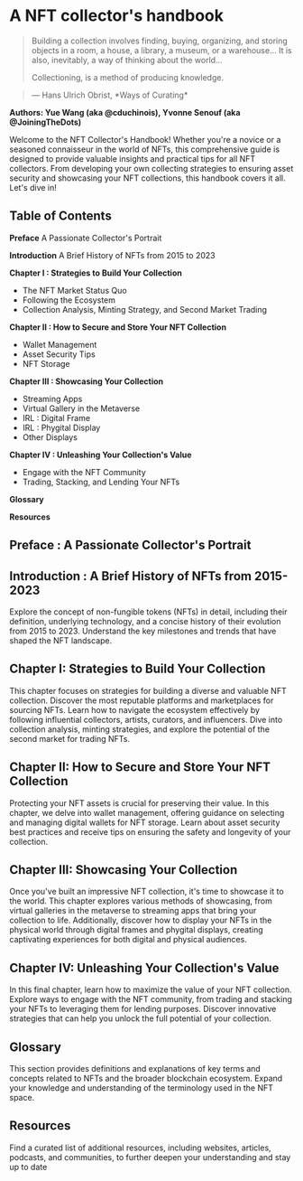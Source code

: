 # A NFT collector's handbook

<blockquote> Building a collection involves finding, buying, organizing, and storing objects in a room, a house, a library, a museum, or a warehouse... It is also, inevitably, a way of thinking about the world... 

Collectioning, is a method of producing knowledge.
</blockquote>
<blockquote> 
  — Hans Ulrich Obrist, *Ways of Curating*
</blockquote>

__Authors: Yue Wang (aka @cduchinois), Yvonne Senouf (aka @JoiningTheDots)__

Welcome to the NFT Collector's Handbook! 
Whether you're a novice or a seasoned connaisseur in the world of NFTs, this comprehensive guide is designed to provide valuable insights and practical tips for all NFT collectors. From developing your own collecting strategies to ensuring asset security and showcasing your NFT collections, this handbook covers it all. Let's dive in!

## Table of Contents
__Preface__ A Passionate Collector's Portrait

__Introduction__ A Brief History of NFTs from 2015 to 2023

__Chapter I : Strategies to Build Your Collection__
* The NFT Market Status Quo
* Following the Ecosystem
* Collection Analysis, Minting Strategy, and Second Market Trading

__Chapter II : How to Secure and Store Your NFT Collection__
* Wallet Management
* Asset Security Tips
* NFT Storage

__Chapter III : Showcasing Your Collection__
* Streaming Apps
* Virtual Gallery in the Metaverse
* IRL : Digital Frame
* IRL : Phygital Display
* Other Displays 

__Chapter IV : Unleashing Your Collection's Value__
* Engage with the NFT Community
* Trading, Stacking, and Lending Your NFTs

__Glossary__

__Resources__


## Preface : A Passionate Collector's Portrait

## Introduction : A Brief History of NFTs from 2015-2023
Explore the concept of non-fungible tokens (NFTs) in detail, including their definition, underlying technology, and a concise history of their evolution from 2015 to 2023. Understand the key milestones and trends that have shaped the NFT landscape.

## Chapter I: Strategies to Build Your Collection
This chapter focuses on strategies for building a diverse and valuable NFT collection. Discover the most reputable platforms and marketplaces for sourcing NFTs. Learn how to navigate the ecosystem effectively by following influential collectors, artists, curators, and influencers. Dive into collection analysis, minting strategies, and explore the potential of the second market for trading NFTs.

## Chapter II: How to Secure and Store Your NFT Collection
Protecting your NFT assets is crucial for preserving their value. In this chapter, we delve into wallet management, offering guidance on selecting and managing digital wallets for NFT storage. Learn about asset security best practices and receive tips on ensuring the safety and longevity of your collection.

## Chapter III: Showcasing Your Collection
Once you've built an impressive NFT collection, it's time to showcase it to the world. This chapter explores various methods of showcasing, from virtual galleries in the metaverse to streaming apps that bring your collection to life. Additionally, discover how to display your NFTs in the physical world through digital frames and phygital displays, creating captivating experiences for both digital and physical audiences.

## Chapter IV: Unleashing Your Collection's Value
In this final chapter, learn how to maximize the value of your NFT collection. Explore ways to engage with the NFT community, from trading and stacking your NFTs to leveraging them for lending purposes. Discover innovative strategies that can help you unlock the full potential of your collection.

## Glossary
This section provides definitions and explanations of key terms and concepts related to NFTs and the broader blockchain ecosystem. Expand your knowledge and understanding of the terminology used in the NFT space.

## Resources
Find a curated list of additional resources, including websites, articles, podcasts, and communities, to further deepen your understanding and stay up to date


